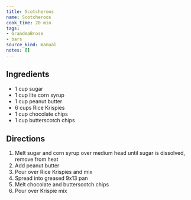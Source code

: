 ```yaml
---
title: Scotcheroos
name: Scotcheroos
cook_time: 20 min
tags:
- GrandmaBrose
- bars
source_kind: manual
notes: []
---
```


## Ingredients
- 1 cup sugar
- 1 cup lite corn syrup
- 1 cup peanut butter
- 6 cups Rice Krispies
- 1 cup chocolate chips
- 1 cup butterscotch chips


## Directions
1. Melt sugar and corn syrup over medium head until sugar is dissolved, remove from heat
2. Add peanut butter
3. Pour over Rice Krispies and mix
4. Spread into greased 9x13 pan
5. Melt chocolate and butterscotch chips
6. Pour over Krispie mix
